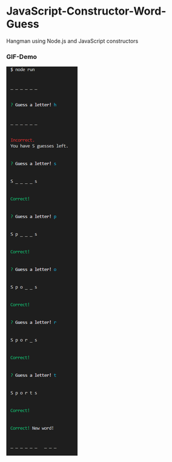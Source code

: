 # JavaScript-Constructor-Word-Guess
Hangman using Node.js and JavaScript constructors

### <a name="demo">GIF-Demo
![Demo](/images/demo.PNG)


